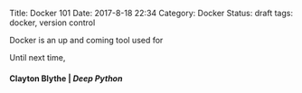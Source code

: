 Title: Docker 101
Date: 2017-8-18 22:34
Category: Docker 
Status: draft
tags: docker, version control

Docker is an up and coming tool used for 

Until next time,
#### Clayton Blythe | *Deep Python*
